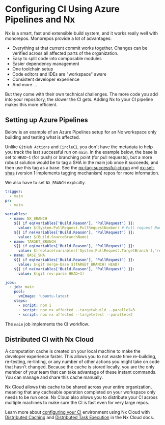 # Configuring CI Using Azure Pipelines and Nx

Nx is a smart, fast and extensible build system, and it works really well with monorepos. Monorepos provide a lot of advantages:

- Everything at that current commit works together. Changes can be verified across all affected parts of the organization.
- Easy to split code into composable modules
- Easier dependency management
- One toolchain setup
- Code editors and IDEs are "workspace" aware
- Consistent developer experience
- And more ...

But they come with their own technical challenges. The more code you add into your repository, the slower the CI gets. Adding Nx to your CI pipeline makes this more efficient.

## Setting up Azure Pipelines

Below is an example of an Azure Pipelines setup for an Nx workspace only building and testing what is affected.

Unlike `GitHub Actions` and `CircleCI`, you don't have the metadata to help you track the last successful run on `main`. In the example below, the base is set to `HEAD~1` (for push) or branching point (for pull requests), but a more robust solution would be to tag a SHA in the main job once it succeeds, and then use this tag as a base. See the [nx-tag-successful-ci-run](https://github.com/nrwl/nx-tag-successful-ci-run) and [nx-set-shas](https://github.com/nrwl/nx-set-shas) (version 1 implements tagging mechanism) repos for more information.

We also have to set `NX_BRANCH` explicitly.

```yaml
trigger:
  - main
pr:
  - main

variables:
  - name: NX_BRANCH
    ${{ if eq(variables['Build.Reason'], 'PullRequest') }}:
      value: $(System.PullRequest.PullRequestNumber) # Pull request Number
    ${{ if ne(variables['Build.Reason'], 'PullRequest') }}:
      value: $(Build.SourceBranchName)
  - name: TARGET_BRANCH
    ${{ if eq(variables['Build.Reason'], 'PullRequest') }}:
      value: $[replace(variables['System.PullRequest.TargetBranch'],'refs/heads/','origin/')]
  - name: BASE_SHA
    ${{ if eq(variables['Build.Reason'], 'PullRequest') }}:
      value: $(git merge-base $(TARGET_BRANCH) HEAD)
    ${{ if ne(variables['Build.Reason'], 'PullRequest') }}:
      value: $(git rev-parse HEAD~1)

jobs:
  - job: main
    pool:
      vmImage: 'ubuntu-latest'
    steps:
      - script: npm i
      - script: npx nx affected --target=build --parallel=3
      - script: npx nx affected --target=test --parallel=2
```

The `main` job implements the CI workflow.

## Distributed CI with Nx Cloud

A computation cache is created on your local machine to make the developer experience faster. This allows you to not waste time re-building, re-testing, re-linting, or any number of other actions you might take on code that hasn't changed. Because the cache is stored locally, you are the only member of your team that can take advantage of these instant commands. You can manage and share this cache manually.

Nx Cloud allows this cache to be shared across your entire organization, meaning that any cacheable operation completed on your workspace only needs to be run once. Nx Cloud also allows you to distribute your CI across multiple machines to make sure the CI is fast even for very large repos.

Learn more about [configuring your CI](https://nx.app/docs/configuring-ci) environment using Nx Cloud with [Distributed Caching](https://nx.app/docs/distributed-caching) and [Distributed Task Execution](https://nx.app/docs/distributed-execution) in the Nx Cloud docs.
